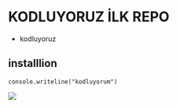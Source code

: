 # KODLUYORUZ İLK REPO

* kodluyoruz

## installlion
 
 ```
console.writeline("kodluyorum")
 ```

 ![](https://r.resimlink.com/U_-qk.png)